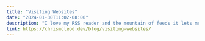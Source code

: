 ```yaml
---
title: "Visiting Websites"
date: "2024-01-30T11:02-08:00"
description: "I love my RSS reader and the mountain of feeds it lets me read/skim on a daily basis. But some recent discussion gave me pause on how I use RSS, and made me reflect on whether it strips something fundamental from the web: visiting cool websites."
link: https://chrismcleod.dev/blog/visiting-websites/
---
```

